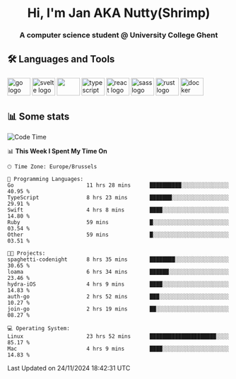 <h1 align="center">Hi, I'm Jan AKA Nutty(Shrimp)</h1>
<h3 align="center">A computer science student @ University College Ghent</h3>

<h2 align="left">🛠️ Languages and Tools</h2>

###

<div align="left">
  <img src="https://cdn.jsdelivr.net/gh/devicons/devicon/icons/go/go-original.svg" height="40" width="52" alt="go logo"  />
  <img src="https://cdn.jsdelivr.net/gh/devicons/devicon@latest/icons/svelte/svelte-original.svg"  height="40" width="52" alt="svelte logo" />
  <img src="https://cdn.jsdelivr.net/gh/devicons/devicon@latest/icons/tailwindcss/tailwindcss-original.svg" height="40" width="52" />
  <img src="https://cdn.jsdelivr.net/gh/devicons/devicon/icons/typescript/typescript-original.svg" height="40" width="52" alt="typescript logo"  />
  <img src="https://cdn.jsdelivr.net/gh/devicons/devicon/icons/react/react-original.svg" height="40" width="52" alt="react logo"  />
  <img src="https://cdn.jsdelivr.net/gh/devicons/devicon/icons/sass/sass-original.svg" height="40" width="52" alt="sass logo"  />
  <img src="https://cdn.jsdelivr.net/gh/devicons/devicon@latest/icons/rust/rust-original.svg" height="40" width="52" alt="rust logo" />
  <img src="https://cdn.jsdelivr.net/gh/devicons/devicon/icons/docker/docker-original.svg" height="40" width="52" alt="docker logo"  />
</div>

<h2>📊 Some stats</h2>

<!--START_SECTION:waka-->
![Code Time](http://img.shields.io/badge/Code%20Time-5%2C283%20hrs%206%20mins-blue)

📊 **This Week I Spent My Time On** 

```text
🕑︎ Time Zone: Europe/Brussels

💬 Programming Languages: 
Go                       11 hrs 28 mins      ██████████░░░░░░░░░░░░░░░   40.95 % 
TypeScript               8 hrs 23 mins       ███████░░░░░░░░░░░░░░░░░░   29.91 % 
Swift                    4 hrs 8 mins        ████░░░░░░░░░░░░░░░░░░░░░   14.80 % 
Ruby                     59 mins             █░░░░░░░░░░░░░░░░░░░░░░░░   03.54 % 
Other                    59 mins             █░░░░░░░░░░░░░░░░░░░░░░░░   03.51 % 

🐱‍💻 Projects: 
spaghetti-codenight      8 hrs 35 mins       ████████░░░░░░░░░░░░░░░░░   30.65 % 
loama                    6 hrs 34 mins       ██████░░░░░░░░░░░░░░░░░░░   23.46 % 
hydra-iOS                4 hrs 9 mins        ████░░░░░░░░░░░░░░░░░░░░░   14.83 % 
auth-go                  2 hrs 52 mins       ███░░░░░░░░░░░░░░░░░░░░░░   10.27 % 
join-go                  2 hrs 19 mins       ██░░░░░░░░░░░░░░░░░░░░░░░   08.27 % 

💻 Operating System: 
Linux                    23 hrs 52 mins      █████████████████████░░░░   85.17 % 
Mac                      4 hrs 9 mins        ████░░░░░░░░░░░░░░░░░░░░░   14.83 % 
```


 Last Updated on 24/11/2024 18:42:31 UTC
<!--END_SECTION:waka-->
